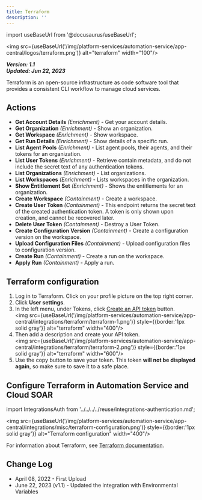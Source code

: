 ```yaml
---
title: Terraform
description: ''
---
```

import useBaseUrl from '@docusaurus/useBaseUrl';

<img src={useBaseUrl('/img/platform-services/automation-service/app-central/logos/terraform.png')} alt="terraform" width="100"/>

***Version: 1.1  
Updated: Jun 22, 2023***

Terraform is an open-source infrastructure as code software tool that provides a consistent CLI workflow to manage cloud services.

## Actions

* **Get Account Details** *(Enrichment)* - Get your account details.
* **Get Organization** *(Enrichment)* - Show an organization.
* **Get Workspace** *(Enrichment)* - Show workspace.
* **Get Run Details** *(Enrichment)* - Show details of a specific run.
* **List Agent Pools** *(Enrichment)* - List agent pools, their agents, and their tokens for an organization.
* **List User Tokens** *(Enrichment)* - Retrieve contain metadata, and do not include the secret text of any authentication tokens.
* **List Organizations** *(Enrichment)* - List organizations.
* **List Workspaces** *(Enrichment)* - Lists workspaces in the organization.
* **Show Entitlement Set** *(Enrichment)* - Shows the entitlements for an organization.
* **Create Workspace** *(Containment)* - Create a workspace.
* **Create User Token** *(Containment)* - This endpoint returns the secret text of the created authentication token. A token is only shown upon creation, and cannot be recovered later.
* **Delete User Token** *(Containment)* - Destroy a User Token.
* **Create Configuration Version** *(Containment)* - Create a configuration version on the workspace.
* **Upload Configuration Files** *(Containment)* - Upload configuration files to configuration version.
* **Create Run** *(Containment)* - Create a run on the workspace.
* **Apply Run** *(Containment)* - Apply a run.

## Terraform configuration

1. Log in to Terraform. Click on your profile picture on the top right corner.
1. Click **User settings**.
1. In the left menu, under Tokens, click [Create an API token](https://developer.hashicorp.com/terraform/enterprise/users-teams-organizations/users#creating-a-token) button. <br/><img src={useBaseUrl('/img/platform-services/automation-service/app-central/integrations/terraform/terraform-1.png')} style={{border:'1px solid gray'}} alt="terraform" width="400"/>
1. Then add a description and create your API token.<br/><img src={useBaseUrl('/img/platform-services/automation-service/app-central/integrations/terraform/terraform-2.png')} style={{border:'1px solid gray'}} alt="terraform" width="600"/>
1. Use the copy button to save your token. This token **will not be displayed again**, so make sure to save it to a safe place.

## Configure Terraform in Automation Service and Cloud SOAR

import IntegrationsAuth from '../../../../reuse/integrations-authentication.md';

<IntegrationsAuth/>

<img src={useBaseUrl('/img/platform-services/automation-service/app-central/integrations/misc/terraform-configuration.png')} style={{border:'1px solid gray'}} alt="Terraform configuration" width="400"/>

For information about Terraform, see [Terraform documentation](https://developer.hashicorp.com/terraform/docs).

## Change Log

* April 08, 2022 - First Upload
* June 22, 2023 (v1.1) - Updated the integration with Environmental Variables

